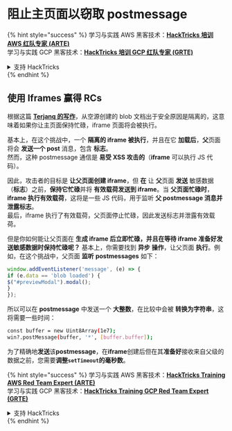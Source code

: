 # 阻止主页面以窃取 postmessage

{% hint style="success" %}
学习与实践 AWS 黑客技术：<img src="/.gitbook/assets/arte.png" alt="" data-size="line">[**HackTricks 培训 AWS 红队专家 (ARTE)**](https://training.hacktricks.xyz/courses/arte)<img src="/.gitbook/assets/arte.png" alt="" data-size="line">\
学习与实践 GCP 黑客技术：<img src="/.gitbook/assets/grte.png" alt="" data-size="line">[**HackTricks 培训 GCP 红队专家 (GRTE)**<img src="/.gitbook/assets/grte.png" alt="" data-size="line">](https://training.hacktricks.xyz/courses/grte)

<details>

<summary>支持 HackTricks</summary>

* 查看 [**订阅计划**](https://github.com/sponsors/carlospolop)!
* **加入** 💬 [**Discord 群组**](https://discord.gg/hRep4RUj7f) 或 [**Telegram 群组**](https://t.me/peass) 或 **关注** 我们的 **Twitter** 🐦 [**@hacktricks\_live**](https://twitter.com/hacktricks\_live)**.**
* **通过向** [**HackTricks**](https://github.com/carlospolop/hacktricks) 和 [**HackTricks Cloud**](https://github.com/carlospolop/hacktricks-cloud) GitHub 仓库提交 PR 来分享黑客技巧。

</details>
{% endhint %}

## 使用 Iframes 赢得 RCs

根据这篇 [**Terjanq 的写作**](https://gist.github.com/terjanq/7c1a71b83db5e02253c218765f96a710)，从空源创建的 blob 文档出于安全原因是隔离的，这意味着如果你让主页面保持忙碌，iframe 页面将会被执行。

基本上，在这个挑战中，一个 **隔离的 iframe 被执行**，并且在它 **加载后**，**父**页面将会 **发送一个 post** 消息，包含 **标志**。\
然而，这种 postmessage 通信是 **易受 XSS 攻击的**（**iframe** 可以执行 JS 代码）。

因此，攻击者的目标是 **让父页面创建 iframe**，但 **在** 让 **父**页面 **发送** 敏感数据（**标志**）之前，**保持它忙碌**并将 **有效载荷发送到 iframe**。当 **父页面忙碌时**，**iframe 执行有效载荷**，这将是一些 JS 代码，用于监听 **父 postmessage 消息并泄露标志**。\
最后，iframe 执行了有效载荷，父页面停止忙碌，因此发送标志并泄露有效载荷。

但是你如何能让父页面在 **生成 iframe 后立即忙碌，并且在等待 iframe 准备好发送敏感数据时保持忙碌呢？** 基本上，你需要找到 **异步** **操作**，让父页面 **执行**。例如，在这个挑战中，父页面 **监听** **postmessages** 如下：
```javascript
window.addEventListener('message', (e) => {
if (e.data == 'blob loaded') {
$("#previewModal").modal();
}
});
```
所以可以在 **postmessage** 中发送一个 **大整数**，在比较中会被 **转换为字符串**，这将需要一些时间：
```bash
const buffer = new Uint8Array(1e7);
win?.postMessage(buffer, '*', [buffer.buffer]);
```
为了精确地**发送**该**postmessage**，在**iframe**创建后但在其**准备好**接收来自父级的数据之前，您需要**调整`setTimeout`的毫秒数**。

{% hint style="success" %}
学习与实践 AWS 黑客技术：<img src="/.gitbook/assets/arte.png" alt="" data-size="line">[**HackTricks Training AWS Red Team Expert (ARTE)**](https://training.hacktricks.xyz/courses/arte)<img src="/.gitbook/assets/arte.png" alt="" data-size="line">\
学习与实践 GCP 黑客技术：<img src="/.gitbook/assets/grte.png" alt="" data-size="line">[**HackTricks Training GCP Red Team Expert (GRTE)**<img src="/.gitbook/assets/grte.png" alt="" data-size="line">](https://training.hacktricks.xyz/courses/grte)

<details>

<summary>支持 HackTricks</summary>

* 查看 [**订阅计划**](https://github.com/sponsors/carlospolop)!
* **加入** 💬 [**Discord 群组**](https://discord.gg/hRep4RUj7f) 或 [**telegram 群组**](https://t.me/peass) 或 **关注**我们在 **Twitter** 🐦 [**@hacktricks\_live**](https://twitter.com/hacktricks\_live)**.**
* **通过向** [**HackTricks**](https://github.com/carlospolop/hacktricks) 和 [**HackTricks Cloud**](https://github.com/carlospolop/hacktricks-cloud) github 仓库提交 PR 来分享黑客技巧。

</details>
{% endhint %}
